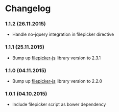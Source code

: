 # Changelog

### 1.1.2 (26.11.2015)
- Handle no-jquery integration in filepicker directive

### 1.1.1 (25.11.2015)
- Bump up [filepicker-js](https://github.com/filepicker/filepicker-js) library version to 2.3.1

### 1.1.0 (04.11.2015)
- Bump up [filepicker-js](https://github.com/filepicker/filepicker-js) library version to 2.2.0

### 1.0.1 (04.10.2015)
- Include filepicker script as bower dependency